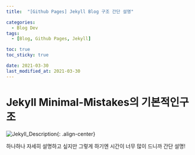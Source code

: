 ```yaml
---
title:  "[Github Pages] Jekyll Blog 구조 간단 설명" 

categories:
  - Blog Dev
tags:
  - [Blog, Github Pages, Jekyll]

toc: true
toc_sticky: true

date: 2021-03-30
last_modified_at: 2021-03-30
---
```


# Jekyll Minimal-Mistakes의 기본적인구조

![Jekyll_Description](https://user-images.githubusercontent.com/25880465/113003729-f7eff500-91ad-11eb-94b9-75336e3cbf16.PNG){: .align-center}  



하나하나 자세히 설명하고 싶지만 그렇게 하기엔 시간이 너무 많이 드니까 간단 설명!


<!-- [맨 위](#){: .btn .btn--primary }{: .align-right} 스크롤시 자동으로 up to 화살표가 나오므로 삭제 -->